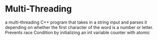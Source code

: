 # Multi-Threading
a multi-threading C++ program that takes in a string input and parses it depending on whether the first character of the word is a number or letter. Prevents race Condition by initializing an int variable counter with atomic
